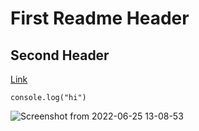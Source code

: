 # First Readme Header


## Second Header


[Link](http://www.google.com)


```
console.log("hi")
```


![Screenshot from 2022-06-25 13-08-53](https://user-images.githubusercontent.com/106182212/175770934-7522e408-2efd-407f-8bcd-382cd88f1a20.png)
